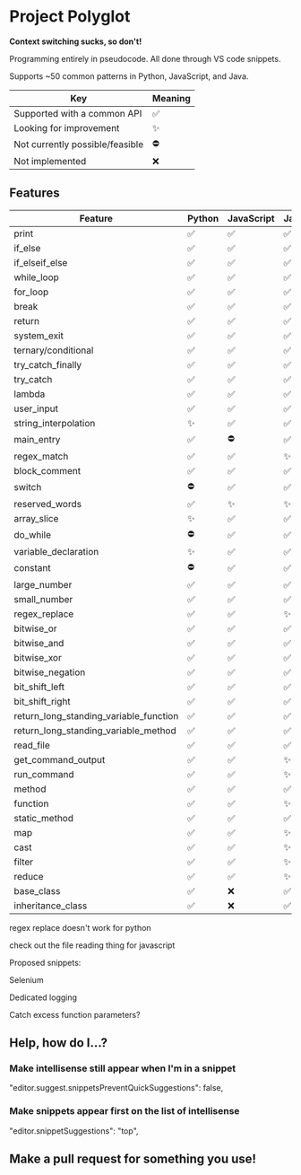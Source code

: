 # Project Polyglot

**Context switching sucks, so don't!**

Programming entirely in pseudocode. All done through VS code snippets.

Supports ~50 common patterns in Python, JavaScript, and Java.

| Key                             | Meaning  |
| ------------------------------- | -------- |
| Supported with a common API     | &#9989;  |
| Looking for improvement         | &#10024; |
| Not currently possible/feasible | &#9940;  |
| Not implemented                 | &#10060; |

## Features

| Feature                                | Python   | JavaScript | Java     |
| -------------------------------------- | -------- | ---------- | -------- |
| print                                  | &#9989;  | &#9989;    | &#9989;  |
| if_else                                | &#9989;  | &#9989;    | &#9989;  |
| if_elseif_else                         | &#9989;  | &#9989;    | &#9989;  |
| while_loop                             | &#9989;  | &#9989;    | &#9989;  |
| for_loop                               | &#9989;  | &#9989;    | &#9989;  |
| break                                  | &#9989;  | &#9989;    | &#9989;  |
| return                                 | &#9989;  | &#9989;    | &#9989;  |
| system_exit                            | &#9989;  | &#9989;    | &#9989;  |
| ternary/conditional                    | &#9989;  | &#9989;    | &#9989;  |
| try_catch_finally                      | &#9989;  | &#9989;    | &#9989;  |
| try_catch                              | &#9989;  | &#9989;    | &#9989;  |
| lambda                                 | &#9989;  | &#9989;    | &#9989;  |
| user_input                             | &#9989;  | &#9989;    | &#9989;  |
| string_interpolation                   | &#10024; | &#9989;    | &#9989;  |
| main_entry                             | &#9989;  | &#9940;    | &#9989;  |
| regex_match                            | &#9989;  | &#9989;    | &#10024; |
| block_comment                          | &#9989;  | &#9989;    | &#9989;  |
| switch                                 | &#9940;  | &#9989;    | &#9989;  |
| reserved_words                         | &#9989;  | &#10024;   | &#10024; |
| array_slice                            | &#10024; | &#9989;    | &#9989;  |
| do_while                               | &#9940;  | &#9989;    | &#9989;  |
| variable_declaration                   | &#10024; | &#9989;    | &#9989;  |
| constant                               | &#9940;  | &#9989;    | &#9989;  |
| large_number                           | &#9989;  | &#9989;    | &#9989;  |
| small_number                           | &#9989;  | &#9989;    | &#9989;  |
| regex_replace                          | &#9989;  | &#9989;    | &#10024; |
| bitwise_or                             | &#9989;  | &#9989;    | &#9989;  |
| bitwise_and                            | &#9989;  | &#9989;    | &#9989;  |
| bitwise_xor                            | &#9989;  | &#9989;    | &#9989;  |
| bitwise_negation                       | &#9989;  | &#9989;    | &#9989;  |
| bit_shift_left                         | &#9989;  | &#9989;    | &#9989;  |
| bit_shift_right                        | &#9989;  | &#9989;    | &#9989;  |
| return_long_standing_variable_function | &#9989;  | &#9989;    | &#9989;  |
| return_long_standing_variable_method   | &#9989;  | &#9989;    | &#9989;  |
| read_file                              | &#9989;  | &#9989;    | &#9989;  |
| get_command_output                     | &#9989;  | &#9989;    | &#10024; |
| run_command                            | &#9989;  | &#9989;    | &#10024; |
| method                                 | &#9989;  | &#9989;    | &#9989;  |
| function                               | &#9989;  | &#9989;    | &#10024; |
| static_method                          | &#9989;  | &#9989;    | &#9989;  |
| map                                    | &#9989;  | &#9989;    | &#10024; |
| cast                                   | &#9989;  | &#9989;    | &#10024; |
| filter                                 | &#9989;  | &#9989;    | &#10024; |
| reduce                                 | &#9989;  | &#9989;    | &#10024; |
| base_class                             | &#9989;  | &#10060;   | &#9989;  |
| inheritance_class                      | &#9989;  | &#10060;   | &#9989;  |

regex replace doesn't work for python

check out the file reading thing for javascript

Proposed snippets:

Selenium 

Dedicated logging

Catch excess function parameters?

## Help, how do I...?

### Make intellisense still appear when I'm in a snippet

"editor.suggest.snippetsPreventQuickSuggestions": false,

### Make snippets appear first on the list of intellisense

"editor.snippetSuggestions": "top",

## Make a pull request for something you use!